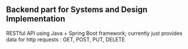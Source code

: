 <h2>
  <b>Backend part for Systems and Design Implementation </b>
</h2>

<p>
  RESTful API using Java + Spring Boot framework; currently just provides data for http requests : GET, POST, PUT, DELETE
</p>
